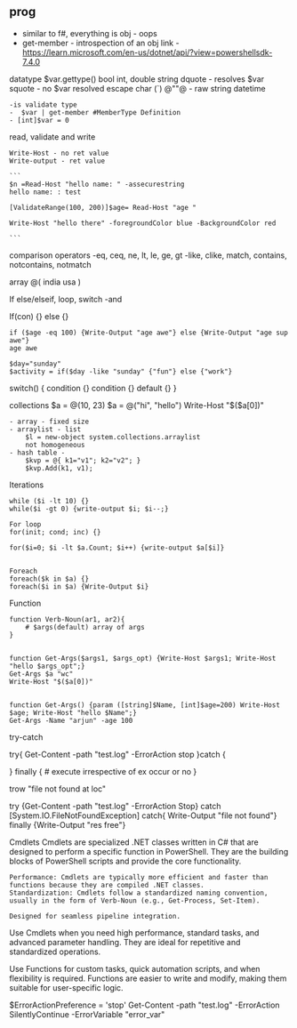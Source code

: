 ## prog
- similar to f#, everything is obj - oops
- get-member - introspection of an obj
link - https://learn.microsoft.com/en-us/dotnet/api/?view=powershellsdk-7.4.0

datatype
	$var.gettype()
	bool
	int, double
	string dquote - resolves $var
		squote - no $var resolved
		escape char (`)
		@""@ - raw string
	datetime


	-is validate type
	-  $var | get-member #MemberType Definition
	- [int]$var = 0

read, validate and write

	Write-Host - no ret value
	Write-output - ret value

	```
	$n =Read-Host "hello name: " -assecurestring
	hello name: : test

	[ValidateRange(100, 200)]$age= Read-Host "age "

	Write-Host "hello there" -foregroundColor blue -BackgroundColor red

	```


comparison operators
	-eq, ceq, ne, lt, le, ge, gt
	-like, clike, match, contains, notcontains, notmatch

array
@(
india
usa
)

If else/elseif, loop, switch
	-and

If(con) {} else {}
```
if ($age -eq 100) {Write-Output "age awe"} else {Write-Output "age sup awe"}
age awe

```
	$day="sunday"
	$activity = if($day -like "sunday" {"fun"} else {"work"}
	

switch(<test-value>) {
	condition {<action>}
	condition {<action>}
	default {<action>}
}


collections
$a = @(10, 23)
$a = @("hi", "hello")
Write-Host "$($a[0])"

	- array - fixed size
	- arraylist - list
		$l = new-object system.collections.arraylist
		not homogeneous
	- hash table - 
		$kvp = @{ k1="v1"; k2="v2"; }
		$kvp.Add(k1, v1);

Iterations

	while ($i -lt 10) {}
	while($i -gt 0) {write-output $i; $i--;}

	For loop
	for(init; cond; inc) {}

	for($i=0; $i -lt $a.Count; $i++) {write-output $a[$i]}


	Foreach
	foreach($k in $a) {}
	foreach($i in $a) {Write-Output $i}



Function

	function Verb-Noun(ar1, ar2){
		# $args(default) array of args
	}


	function Get-Args($args1, $args_opt) {Write-Host $args1; Write-Host "hello $args_opt";}
	Get-Args $a "wc" 
	Write-Host "$($a[0])"


	function Get-Args() {param ([string]$Name, [int]$age=200) Write-Host $age; Write-Host "hello $Name";}
	Get-Args -Name "arjun" -age 100

try-catch

try{
	Get-Content -path "test.log" -ErrorAction stop
}catch {

} finally {
	# execute irrespective of ex occur or no
}

trow "file not found at loc"

try {Get-Content -path "test.log" -ErrorAction Stop}
catch [System.IO.FileNotFoundException] 
catch{ Write-Output "file not found"} 
finally {Write-Output "res free"}

Cmdlets
Cmdlets are specialized .NET classes written in C# that are designed to perform a specific function in PowerShell. They are the building blocks of PowerShell scripts and provide the core functionality.

	Performance: Cmdlets are typically more efficient and faster than functions because they are compiled .NET classes.
	Standardization: Cmdlets follow a standardized naming convention, usually in the form of Verb-Noun (e.g., Get-Process, Set-Item).

	Designed for seamless pipeline integration.

Use Cmdlets when you need high performance, standard tasks, and advanced parameter handling. They are ideal for repetitive and standardized operations.

Use Functions for custom tasks, quick automation scripts, and when flexibility is required. Functions are easier to write and modify, making them suitable for user-specific logic.

$ErrorActionPreference = 'stop'
Get-Content -path "test.log" -ErrorAction SilentlyContinue -ErrorVariable "error_var"

